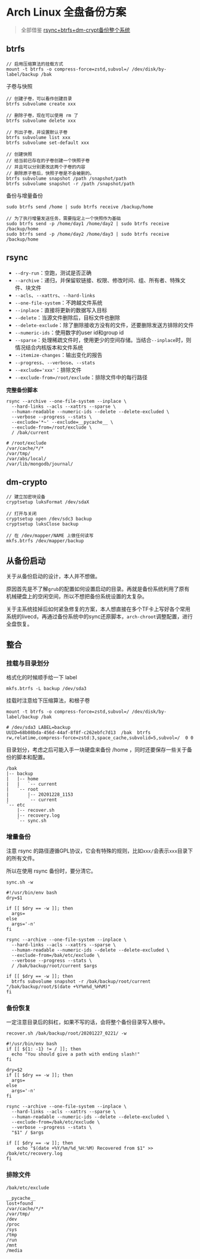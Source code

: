 # Arch Linux 全盘备份方案

> 全部借鉴 [rsync+btrfs+dm-crypt备份整个系统](https://blog.lilydjwg.me/2013/12/29/rsync-btrfs-dm-crypt-full-backup.42219.html)



## btrfs

```shell
// 启用压缩算法的挂载方式
mount -t btrfs -o compress-force=zstd,subvol=/ /dev/disk/by-label/backup /bak
```

子卷与快照
```shell
// 创建子卷，可以看作创建目录
btrfs subvolume create xxx

// 删除子卷，现在可以使用 rm 了
btrfs subvolume delete xxx

// 列出子卷，并设置默认子卷
btrfs subvolume list xxx
btrfs subvolume set-default xxx

// 创建快照
// 给当前已存在的子卷创建一个快照子卷
// 并且可以分别更改这两个子卷的内容
// 删除原子卷后，快照子卷是不会被删的。
btrfs subvolume snapshot /path /snapshot/path
btrfs subvolume snapshot -r /path /snapshot/path
```

备份与增量备份
```shell
sudo btrfs send /home | sudo btrfs receive /backup/home

// 为了执行增量发送任务，需要指定上一个快照作为基础
sudo btrfs send -p /home/day1 /home/day2 | sudo btrfs receive /backup/home
sudo btrfs send -p /home/day2 /home/day3 | sudo btrfs receive /backup/home
```



## rsync

- `--dry-run`：空跑，测试是否正确
- `--archive`：递归，并保留软链接、权限、修改时间、组、所有者、特殊文件、块文件
- `--acls`、`--xattrs`、`--hard-links`
- `--one-file-system`：不跨越文件系统
- `--inplace`：直接将更新的数据写入目标
- `--delete`：当源文件删除后，目标文件也删除
- `--delete-exclude`：除了删除接收方没有的文件，还要删除发送方排除的文件
- `--numeric-ids`：使用数字的user id和group id
- `--sparse`：处理稀疏文件时，使用更少的空间存储。当结合`--inplace`时，则情况结合内核版本和文件系统
- `--itemize-changes`：输出变化的报告
- `--progress`、`--verbose`、`--stats`
- `--exclude='xxx'`：排除文件
- `--exclude-from=/root/exclude`：排除文件中的每行路径



**完整备份脚本**

```shell
rsync --archive --one-file-system --inplace \
  --hard-links --acls --xattrs --sparse \
  --human-readable --numeric-ids --delete --delete-excluded \
  --verbose --progress --stats \
  --exclude='*~' --exclude=__pycache__ \
  --exclude-from=/root/exclude \
  / /bak/current
```

```plain
# /root/exclude
/var/cache/*/*
/var/tmp/
/var/abs/local/
/var/lib/mongodb/journal/
```



## dm-crypto

```shell
// 建立加密块设备
cryptsetup luksFormat /dev/sdaX

// 打开与关闭
cryptsetup open /dev/sdc3 backup
cryptsetup luksClose backup

// 在 /dev/mapper/NAME 上做任何读写
mkfs.btrfs /dev/mapper/backup
```



## 从备份启动

关于从备份启动的设计，本人并不想做。

原因首先是不了解`grub`的配置如何设置启动的目录。再就是备份系统利用了原有机械硬盘上的空闲空间，所以不想把备份系统设置的太复杂。

关于主系统挂掉后如何紧急修复的方案，本人想直接在多个TF卡上写好各个常用系统的livecd，再通过备份系统中的sync还原脚本，`arch-chroot`调整配置，进行全盘恢复。



## 整合



### 挂载与目录划分

格式化的时候顺手给一下 label
```shell
mkfs.btrfs -L backup /dev/sda3
```

挂载时注意给下压缩算法，和根子卷
```shell
mount -t btrfs -o compress-force=zstd,subvol=/ /dev/disk/by-label/backup /bak
```

```
# /dev/sda3 LABEL=backup
UUID=68b08bda-456d-44af-8f8f-c262ebfc7d13  /bak  btrfs   rw,relatime,compress-force=zstd:3,space_cache,subvolid=5,subvol=/  0 0
```



目录划分，考虑之后可能入手一块硬盘来备份 /home ，同时还要保存一些关于备份的脚本和配置。

```plain
/bak
|-- backup
|   |-- home
|   |   `-- current
|   `-- root
|       |-- 20201228_1153
|       `-- current
`-- etc
    |-- recover.sh
    |-- recovery.log
    `-- sync.sh
```



### 增量备份

注意 rsync 的路径遵循GPL协议，它会有特殊的规则，比如`xxx/`会表示`xxx`目录下的所有文件。

所以在使用 rsync 备份时，要分清它。

`sync.sh -w`

```shell
#!/usr/bin/env bash
dry=$1
 
if [[ $dry == -w ]]; then
  args=
else
  args='-n'
fi

rsync --archive --one-file-system --inplace \
  --hard-links --acls --xattrs --sparse \
  --human-readable --numeric-ids --delete --delete-excluded \
  --exclude-from=/bak/etc/exclude \
  --verbose --progress --stats \
  / /bak/backup/root/current $args

if [[ $dry == -w ]]; then
  btrfs subvolume snapshot -r /bak/backup/root/current "/bak/backup/root/$(date +%Y%m%d_%H%M)"
fi
```



### 备份恢复

一定注意目录后的斜杠，如果不写的话，会将整个备份目录写入根中。

`recover.sh /bak/backup/root/20201227_0221/ -w`

```shell
#!/usr/bin/env bash
if [[ ${1: -1} != / ]]; then
  echo "You should give a path with ending slash!"
fi

dry=$2
if [[ $dry == -w ]]; then
  args=
else
  args='-n'
fi

rsync --archive --one-file-system --inplace \
  --hard-links --acls --xattrs --sparse \
  --human-readable --numeric-ids --delete --delete-excluded \
  --exclude-from=/bak/etc/exclude \
  --verbose --progress --stats \
  "$1" / $args

if [[ $dry == -w ]]; then
    echo "$(date +%Y/%m/%d_%H:%M) Recovered from $1" >> /bak/etc/recovery.log
fi
```

 

### 排除文件

`/bak/etc/exclude`

```
__pycache__
lost+found
/var/cache/*/*
/var/tmp/
/dev
/proc
/sys
/tmp
/run
/mnt
/media
```

